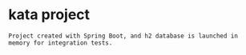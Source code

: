 kata project
============================

```
Project created with Spring Boot, and h2 database is launched in memory for integration tests.
```